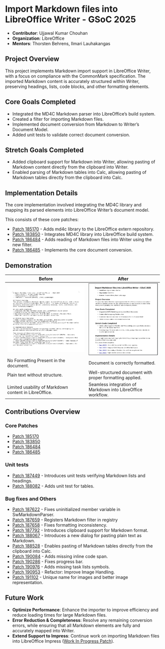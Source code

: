# Import Markdown files into LibreOffice Writer - GSoC 2025
- **Contributor**: Ujjawal Kumar Chouhan
- **Organization**: LibreOffice
- **Mentors**: Thorsten Behrens, Ilmari Lauhakangas

## Project Overview
This project implements Markdown import support in LibreOffice Writer, with a focus on compliance with the CommonMark specification. The imported Markdown content is accurately structured within Writer, preserving headings, lists, code blocks, and other formatting elements.

## Core Goals Completed
* Integrated the MD4C Markdown parser into LibreOffice’s build system.
* Created a filter for importing Markdown files.
* Implemented document conversion from Markdown to Writer’s Document Model.
* Added unit tests to validate correct document conversion.

## Stretch Goals Completed
* Added clipboard support for Markdown into Writer, allowing pasting of Markdown content directly from the clipboard into Writer.
* Enabled parsing of Markdown tables into Calc, allowing pasting of Markdown tables directly from the clipboard into Calc.

## Implementation Details
The core implementation involved integrating the MD4C library and mapping its parsed elements into LibreOffice Writer’s document model.

This consists of these core patches:
* [Patch 185170](https://gerrit.libreoffice.org/c/extern/+/185170) - Adds md4c library to the LibreOffice extern repository.
* [Patch 183850](https://gerrit.libreoffice.org/c/core/+/183850) - Integrates MD4C library into LibreOffice build system.
* [Patch 186484](https://gerrit.libreoffice.org/c/core/+/186484) - Adds reading of Markdown files into Writer using the new filter.
* [Patch 186485](https://gerrit.libreoffice.org/c/core/+/186485) - Implements the core document conversion.

## Demonstration

| Before                                                 | After                                                         |
| ------------------------------------------------------ | ------------------------------------------------------------- |
| ![](./before.png)                                      |  ![](./after.png)                                             |
| No Formatting Present in the document.                 | Document is correctly formatted.                              |
| Plain text without structure.                          | Well-structured document with proper formatting applied.      |
| Limited usability of Markdown content in LibreOffice.  | Seamless integration of Markdown into LibreOffice workflow.   |

## Contributions Overview
### Core Patches
* [Patch 185170](https://gerrit.libreoffice.org/c/extern/+/185170)
* [Patch 183850](https://gerrit.libreoffice.org/c/core/+/183850)
* [Patch 186484](https://gerrit.libreoffice.org/c/core/+/186484)
* [Patch 186485](https://gerrit.libreoffice.org/c/core/+/186485)

### Unit tests
* [Patch 187449](https://gerrit.libreoffice.org/c/core/+/187449) - Introduces unit tests verifying Markdown lists and headings.
* [Patch 188082](https://gerrit.libreoffice.org/c/core/+/188082) - Adds unit test for tables.

### Bug fixes and Others
* [Patch 187622](https://gerrit.libreoffice.org/c/core/+/187622) - Fixes uninitialized member variable in SwMarkdownParser.
* [Patch 187659](https://gerrit.libreoffice.org/c/core/+/187659) - Registers Markdown filter in registry
* [Patch 187658](https://gerrit.libreoffice.org/c/core/+/187658) - Fixes formatting inconsistency.
* [Patch 187792](https://gerrit.libreoffice.org/c/core/+/187792) - Introduces clipboard support for Markdown format.
* [Patch 188067](https://gerrit.libreoffice.org/c/core/+/188067) - Introduces a new dialog for pasting plain text as Markdown.
* [Patch 188528](https://gerrit.libreoffice.org/c/core/+/188528) - Enables pasting of Markdown tables directly from the clipboard into Calc.
* [Patch 190084](https://gerrit.libreoffice.org/c/core/+/190084) - Adds missing inline code span.
* [Patch 190286](https://gerrit.libreoffice.org/c/core/+/190286) - Fixes progress bar.
* [Patch 190976](https://gerrit.libreoffice.org/c/core/+/190976) - Adds missing task lists symbols.
* [Patch 190953](https://gerrit.libreoffice.org/c/core/+/190953) - Refactor: Improve Image Handling.
* [Patch 191102](https://gerrit.libreoffice.org/c/core/+/191102) - Unique name for images and better image representation.

## Future Work
* **Optimize Performance**: Enhance the importer to improve efficiency and reduce loading times for large Markdown files.
* **Error Reduction & Completeness**: Resolve any remaining conversion errors, while ensuring that all Markdown elements are fully and accurately mapped into Writer.
* **Extend Support to Impress**: Continue work on importing Markdown files into LibreOffice Impress ([Work In Progress Patch](https://gerrit.libreoffice.org/c/core/+/189448)).
